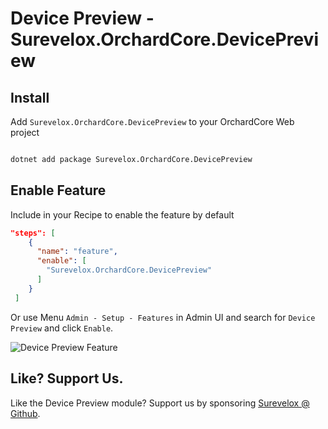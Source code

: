 # Device Preview - Surevelox.OrchardCore.DevicePreview


## Install

Add `Surevelox.OrchardCore.DevicePreview` to your OrchardCore Web project



```bash

dotnet add package Surevelox.OrchardCore.DevicePreview

```


## Enable Feature 

Include in your Recipe to enable the feature by default


```json
"steps": [
    {
      "name": "feature",
      "enable": [
        "Surevelox.OrchardCore.DevicePreview"
      ]
    }
 ]
```

Or use Menu `Admin - Setup - Features` in Admin UI and search for `Device Preview` and click `Enable`.

![Device Preview Feature](https://raw.githubusercontent.com/surevelox/OrchardCore.Modules/master/DevicePreview/images/screen-1.gif)

## Like?  Support Us.

Like the Device Preview module? Support us by sponsoring  [Surevelox @ Github](https://github.com/sponsors/surevelox).  